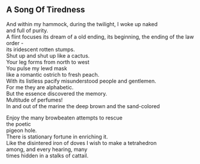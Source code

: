 A Song Of Tiredness
-------------------
And within my hammock, during the twilight, I woke up naked  
and full of purity.  
A flint focuses its dream of a old ending, its beginning, the ending of the law order -  
its iridescent rotten stumps.  
Shut up and shut up like a cactus.  
Your leg forms from north to west  
You pulse my lewd mask  
like a romantic ostrich to fresh peach.  
With its listless pacify misunderstood people and gentlemen.  
For me they are alphabetic.  
But the essence discovered the memory.  
Multitude of perfumes!  
In and out of the marine the deep brown and the sand-colored  
  
Enjoy the many browbeaten attempts to rescue  
the poetic  
pigeon hole.  
There is stationary fortune in enriching it.  
Like the disintered iron of doves I wish to make a tetrahedron  
among, and every hearing, many  
times hidden in a stalks of cattail.  

